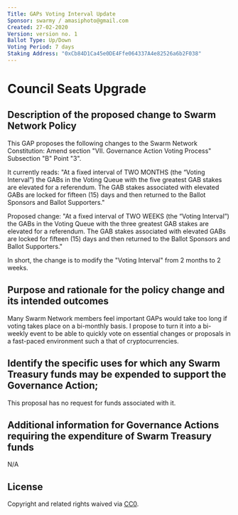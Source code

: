 ```yaml
---
Title: GAPs Voting Interval Update 
Sponsor: swarmy / amasiphoto@gmail.com
Created: 27-02-2020
Version: version no. 1
Ballot Type: Up/Down 
Voting Period: 7 days
Staking Address: "0xCb84D1Ca45e0DE4Ffe064337A4e82526a6b2F038"
---
```


# Council Seats Upgrade

## Description of the proposed change to Swarm Network Policy

This GAP proposes the following changes to the Swarm Network Constitution: Amend section "VII. Governance Action Voting Process" Subsection "B" Point "3".

It currently reads: "At a fixed interval of TWO MONTHS (the “Voting Interval”) the GABs in the Voting Queue with the five greatest GAB stakes are elevated for a referendum. The GAB stakes associated with elevated GABs are locked for fifteen (15) days and then returned to the Ballot Sponsors and Ballot Supporters." 

Proposed change: "At a fixed interval of TWO WEEKS (the “Voting Interval”) the GABs in the Voting Queue with the three greatest GAB stakes are elevated for a referendum. The GAB stakes associated with elevated GABs are locked for fifteen (15) days and then returned to the Ballot Sponsors and Ballot Supporters." 

In short, the change is to modify the "Voting Interval" from 2 months to 2 weeks.


## Purpose and rationale for the policy change and its intended outcomes

Many Swarm Network members feel important GAPs would take too long if voting takes place on a bi-monthly basis. 
I propose to turn it into a bi-weekly event to be able to quickly vote on essential changes or proposals in a fast-paced environment such a that of cryptocurrencies.

## Identify the specific uses for which any Swarm Treasury funds may be expended to support the Governance Action;

This proposal has no request for funds associated with it.

## Additional information for Governance Actions requiring the expenditure of Swarm Treasury funds

N/A

## License
Copyright and related rights waived via [CC0](https://creativecommons.org/publicdomain/zero/1.0/).
